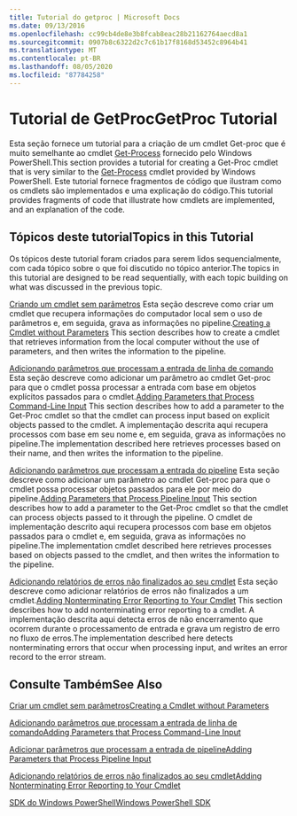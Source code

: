 ```yaml
---
title: Tutorial do getproc | Microsoft Docs
ms.date: 09/13/2016
ms.openlocfilehash: cc99cb4de8e3b8fcab8eac28b21162764aecd8a1
ms.sourcegitcommit: 0907b8c6322d2c7c61b17f8168d53452c8964b41
ms.translationtype: MT
ms.contentlocale: pt-BR
ms.lasthandoff: 08/05/2020
ms.locfileid: "87784258"
---
```

# <a name="getproc-tutorial"></a><span data-ttu-id="65945-102">Tutorial de GetProc</span><span class="sxs-lookup"><span data-stu-id="65945-102">GetProc Tutorial</span></span>

<span data-ttu-id="65945-103">Esta seção fornece um tutorial para a criação de um cmdlet Get-proc que é muito semelhante ao cmdlet [Get-Process](/powershell/module/Microsoft.PowerShell.Management/Get-Process) fornecido pelo Windows PowerShell.</span><span class="sxs-lookup"><span data-stu-id="65945-103">This section provides a tutorial for creating a Get-Proc cmdlet that is very similar to the [Get-Process](/powershell/module/Microsoft.PowerShell.Management/Get-Process) cmdlet provided by Windows PowerShell.</span></span> <span data-ttu-id="65945-104">Este tutorial fornece fragmentos de código que ilustram como os cmdlets são implementados e uma explicação do código.</span><span class="sxs-lookup"><span data-stu-id="65945-104">This tutorial provides fragments of code that illustrate how cmdlets are implemented, and an explanation of the code.</span></span>

## <a name="topics-in-this-tutorial"></a><span data-ttu-id="65945-105">Tópicos deste tutorial</span><span class="sxs-lookup"><span data-stu-id="65945-105">Topics in this Tutorial</span></span>

<span data-ttu-id="65945-106">Os tópicos deste tutorial foram criados para serem lidos sequencialmente, com cada tópico sobre o que foi discutido no tópico anterior.</span><span class="sxs-lookup"><span data-stu-id="65945-106">The topics in this tutorial are designed to be read sequentially, with each topic building on what was discussed in the previous topic.</span></span>

<span data-ttu-id="65945-107">[Criando um cmdlet sem parâmetros](./creating-a-cmdlet-without-parameters.md) Esta seção descreve como criar um cmdlet que recupera informações do computador local sem o uso de parâmetros e, em seguida, grava as informações no pipeline.</span><span class="sxs-lookup"><span data-stu-id="65945-107">[Creating a Cmdlet without Parameters](./creating-a-cmdlet-without-parameters.md) This section describes how to create a cmdlet that retrieves information from the local computer without the use of parameters, and then writes the information to the pipeline.</span></span>

<span data-ttu-id="65945-108">[Adicionando parâmetros que processam a entrada de linha de comando](./adding-parameters-that-process-command-line-input.md) Esta seção descreve como adicionar um parâmetro ao cmdlet Get-proc para que o cmdlet possa processar a entrada com base em objetos explícitos passados para o cmdlet.</span><span class="sxs-lookup"><span data-stu-id="65945-108">[Adding Parameters that Process Command-Line Input](./adding-parameters-that-process-command-line-input.md) This section describes how to add a parameter to the Get-Proc cmdlet so that the cmdlet can process input based on explicit objects passed to the cmdlet.</span></span> <span data-ttu-id="65945-109">A implementação descrita aqui recupera processos com base em seu nome e, em seguida, grava as informações no pipeline.</span><span class="sxs-lookup"><span data-stu-id="65945-109">The implementation described here retrieves processes based on their name, and then writes the information to the pipeline.</span></span>

<span data-ttu-id="65945-110">[Adicionando parâmetros que processam a entrada do pipeline](./adding-parameters-that-process-pipeline-input.md) Esta seção descreve como adicionar um parâmetro ao cmdlet Get-proc para que o cmdlet possa processar objetos passados para ele por meio do pipeline.</span><span class="sxs-lookup"><span data-stu-id="65945-110">[Adding Parameters that Process Pipeline Input](./adding-parameters-that-process-pipeline-input.md) This section describes how to add a parameter to the Get-Proc cmdlet so that the cmdlet can process objects passed to it through the pipeline.</span></span> <span data-ttu-id="65945-111">O cmdlet de implementação descrito aqui recupera processos com base em objetos passados para o cmdlet e, em seguida, grava as informações no pipeline.</span><span class="sxs-lookup"><span data-stu-id="65945-111">The implementation cmdlet described here retrieves processes based on objects passed to the cmdlet, and then writes the information to the pipeline.</span></span>

<span data-ttu-id="65945-112">[Adicionando relatórios de erros não finalizados ao seu cmdlet](./adding-non-terminating-error-reporting-to-your-cmdlet.md) Esta seção descreve como adicionar relatórios de erros não finalizados a um cmdlet.</span><span class="sxs-lookup"><span data-stu-id="65945-112">[Adding Nonterminating Error Reporting to Your Cmdlet](./adding-non-terminating-error-reporting-to-your-cmdlet.md) This section describes how to add nonterminating error reporting to a cmdlet.</span></span> <span data-ttu-id="65945-113">A implementação descrita aqui detecta erros de não encerramento que ocorrem durante o processamento de entrada e grava um registro de erro no fluxo de erros.</span><span class="sxs-lookup"><span data-stu-id="65945-113">The implementation described here detects nonterminating errors that occur when processing input, and writes an error record to the error stream.</span></span>

## <a name="see-also"></a><span data-ttu-id="65945-114">Consulte Também</span><span class="sxs-lookup"><span data-stu-id="65945-114">See Also</span></span>

[<span data-ttu-id="65945-115">Criar um cmdlet sem parâmetros</span><span class="sxs-lookup"><span data-stu-id="65945-115">Creating a Cmdlet without Parameters</span></span>](./creating-a-cmdlet-without-parameters.md)

[<span data-ttu-id="65945-116">Adicionando parâmetros que processam a entrada de linha de comando</span><span class="sxs-lookup"><span data-stu-id="65945-116">Adding Parameters that Process Command-Line Input</span></span>](./adding-parameters-that-process-command-line-input.md)

[<span data-ttu-id="65945-117">Adicionar parâmetros que processam a entrada de pipeline</span><span class="sxs-lookup"><span data-stu-id="65945-117">Adding Parameters that Process Pipeline Input</span></span>](./adding-parameters-that-process-pipeline-input.md)

[<span data-ttu-id="65945-118">Adicionando relatórios de erros não finalizados ao seu cmdlet</span><span class="sxs-lookup"><span data-stu-id="65945-118">Adding Nonterminating Error Reporting to Your Cmdlet</span></span>](./adding-non-terminating-error-reporting-to-your-cmdlet.md)

[<span data-ttu-id="65945-119">SDK do Windows PowerShell</span><span class="sxs-lookup"><span data-stu-id="65945-119">Windows PowerShell SDK</span></span>](../windows-powershell-reference.md)
